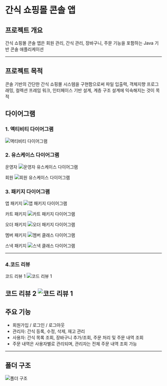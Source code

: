 # 간식 쇼핑몰 콘솔 앱

## 프로젝트 개요

간식 쇼핑몰 콘솔 앱은 회원 관리, 간식 관리,
장바구니, 주문 기능을 포함하는 
Java 기반 콘솔 애플리케이션

---

## 프로젝트 목적

콘솔 기반의 간단한 간식 쇼핑몰 시스템을 구현함으로써
파일 입출력, 객체지향 프로그래밍,
컬렉션 프레임 워크, 인터페이스 기반 설계,
계층 구조 설계에 익숙해지는 것이 목적

## 다이어그램

### 1. 액티비티 다이어그램

![액티비티 다이어그램](./images/SnackMallActivityDiagram.png)

### 2. 유스케이스 다이어그램

운영자
![운영자 유스케이스 다이어그램](./images/SnackMallAdminUseCaseDiagram.png)

회원
![회원 유스케이스 다이어그램](./images/SnackMallUserUseCaseDiagram.png)

### 3. 패키지 다이어그램

앱 패키지
![앱 패키지 다이어그램](./images/SnackMallConsoleClassDiagram.png)

카트 패키지
![카트 패키지 다이어그램](./images/SnackMallCartClassDiagram.png)

오더 패키지
![오더 패키지 다이어그램](./images/SnackMallOrderClassDiagram.png)

멤버 패키지
![멤버 클래스 다이어그램](./images/SnackMallMemberClassDiagram.png)

스낵 패키지
![스낵 클래스 다이어그램](./images/SnackMallSnackClassDiagram.png)



---
### 4.코드 리뷰

코드 리뷰 1
![코드 리뷰 1](./images/.CodeReview01.png)

코드 리뷰 2
![코드 리뷰 1](./images/.CodeReview02.png)
---

## 주요 기능

- 회원가입 / 로그인 / 로그아웃
- 관리자: 간식 등록, 수정, 삭제, 재고 관리
- 사용자: 간식 목록 조회, 장바구니 추가/조회, 주문 처리 및 주문 내역 조회
- 주문 내역은 사용자별로 관리되며, 관리자는 전체 주문 내역 조회 가능

---

## 폴더 구조

![폴더 구조](./images/Data_Structure.png)